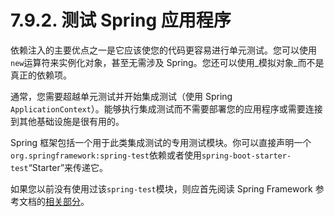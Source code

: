# 7.9.2. 测试 Spring 应用程序

依赖注入的主要优点之一是它应该使您的代码更容易进行单元测试。您可以使用`new`运算符来实例化对象，甚至无需涉及 Spring。您还可以使用_模拟对象_而不是真正的依赖项。

通常，您需要超越单元测试并开始集成测试（使用 Spring `ApplicationContext`）。能够执行集成测试而不需要部署您的应用程序或需要连接到其他基础设施是很有用的。

Spring 框架包括一个用于此类集成测试的专用测试模块。你可以直接声明一个`org.springframework:spring-test`依赖或者使用`spring-boot-starter-test`“Starter”来传递它。

如果您以前没有使用过该`spring-test`模块，则应首先阅读 Spring Framework 参考文档的[相关部分](https://docs.spring.io/spring-framework/docs/5.3.22/reference/html/testing.html#testing)。
